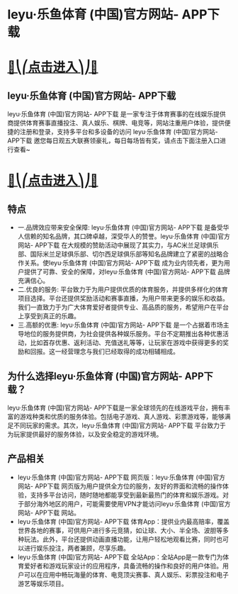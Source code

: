 # leyu·乐鱼体育 (中国)官方网站- APP下载

# [🍉⎝⎛点击进入⎞⎠🍉](https://kkdd668.cn)
## leyu·乐鱼体育 (中国)官方网站- APP下载
leyu·乐鱼体育 (中国)官方网站- APP下载 是一家专注于体育赛事的在线娱乐提供商提供体育赛事直播投注、真人娱乐、棋牌、电竞等，网站注重用户体验，提供便捷的注册和登录，支持多平台和多设备的访问 leyu·乐鱼体育 (中国)官方网站- APP下载 邀您每日观五大联赛领豪礼，每日每场皆有奖，请点击下面注册入口进行查看~
# [🍉⎝⎛点击进入⎞⎠🍉](https://kkdd668.cn)

## 特点
- 一.品牌效应带来安全保障: leyu·乐鱼体育 (中国)官方网站- APP下载 是备受华人信赖的知名品牌，其口碑卓越，深受华人的赞誉。leyu·乐鱼体育 (中国)官方网站- APP下载 在大规模的赞助活动中展现了其实力，与AC米兰足球俱乐部、国际米兰足球俱乐部、切尔西足球俱乐部等知名品牌建立了紧密的战略合作关系。使leyu·乐鱼体育 (中国)官方网站- APP下载 成为业内领先者，更为用户提供了可靠、安全的保障，对leyu·乐鱼体育 (中国)官方网站- APP下载 品牌充满信心。
- 二.优良的服务: 平台致力于为用户提供优质的体育服务，并提供多样化的体育项目选择。平台还提供奖励活动和赛事直播，为用户带来更多的娱乐和收益。我们一直致力于为广大体育爱好者提供专业、高品质的服务，希望用户在平台上享受到真正的乐趣。
- 三.高额的优惠: leyu·乐鱼体育 (中国)官方网站- APP下载 是一个占据着市场主导地位的服务提供商，为社会提供各种娱乐服务。平台不定期推出各种优惠活动，比如首存优惠、返利活动、充值送礼等等，让玩家在游戏中获得更多的奖励和回报。这一经营理念与我们已经取得的成功相辅相成。

## 为什么选择leyu·乐鱼体育 (中国)官方网站- APP下载？
leyu·乐鱼体育 (中国)官方网站- APP下载是一家全球领先的在线游戏平台，拥有丰富的游戏种类和优质的服务体验。包括电子游戏、真人游戏、彩票游戏等，能够满足不同玩家的需求。其次，leyu·乐鱼体育 (中国)官方网站- APP下载 平台致力于为玩家提供最好的服务体验，以及安全稳定的游戏环境。
## 产品相关
- leyu·乐鱼体育 (中国)官方网站- APP下载 网页版：leyu·乐鱼体育 (中国)官方网站- APP下载 网页版为用户提供全方位的服务，友好的界面和流畅的操作体验，支持多平台访问，随时随地都能享受到最新最热门的体育和娱乐游戏。对于部分海外地区的用户，可能需要使用VPN才能访问leyu·乐鱼体育 (中国)官方网站- APP下载 网站。
- leyu·乐鱼体育 (中国)官方网站- APP下载 体育App：提供业内最高赔率，覆盖世界各地的赛事，可供用户进行多元竞猜，如让球、大小、半全场、波胆等多种玩法。此外，平台还提供动画直播功能，让用户轻松地观看比赛，同时也可以进行娱乐投注，两者兼顾，尽享乐趣。
- leyu·乐鱼体育 (中国)官方网站- APP下载 全站App：全站App是一款专门为体育爱好者和游戏玩家设计的应用程序，具备流畅的操作和良好的用户体验。用户可以在应用中畅玩海量的体育、电竞顶尖赛事、真人娱乐、彩票投注和电子游艺等娱乐项目。
